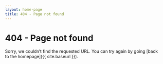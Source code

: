 ```yaml
---
layout: home-page
title: 404 - Page not found
---
```

404 - Page not found
====================
Sorry, we couldn’t find the requested URL. You can try again by going [back to the homepage]({{ site.baseurl }}).
